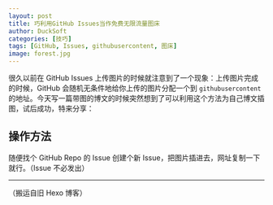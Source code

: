```yaml
---
layout: post
title: 巧利用GitHub Issues当作免费无限流量图床
author: DuckSoft
categories: [技巧]
tags: [GitHub, Issues, githubusercontent, 图床]
image: forest.jpg
---
```


很久以前在 GitHub Issues 上传图片的时候就注意到了一个现象：上传图片完成的时候，GitHub 会随机无条件地给你上传的图片分配一个到 `githubusercontent` 的地址。今天写一篇带图的博文的时候突然想到了可以利用这个方法为自己博文插图，试后成功，特来分享：

## 操作方法

随便找个 GitHub Repo 的 Issue 创建个新 Issue，把图片插进去，网址复制一下就行。（Issue 不必发出）

---
（搬运自旧 Hexo 博客）
